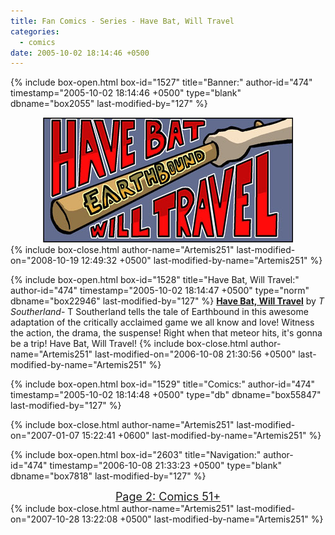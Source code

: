 ```yaml
---
title: Fan Comics - Series - Have Bat, Will Travel
categories:
  - comics
date: 2005-10-02 18:14:46 +0500
---
```

{% include box-open.html box-id="1527" title="Banner:" author-id="474" timestamp="2005-10-02 18:14:46 +0500" type="blank" dbname="box2055" last-modified-by="127" %}
<center>
<img src="/comics/series/hbwt/HBWTlogo2.jpg" />
</center>
{% include box-close.html author-name="Artemis251" last-modified-on="2008-10-19 12:49:32 +0500" last-modified-by-name="Artemis251" %}

{% include box-open.html box-id="1528" title="Have Bat, Will Travel:" author-id="474" timestamp="2005-10-02 18:14:47 +0500" type="norm" dbname="box22946" last-modified-by="127" %}
<b><u>Have Bat, Will Travel</u></b> by <i>T Southerland</i>-  T Southerland tells the tale of Earthbound in this awesome adaptation of the critically acclaimed game we all know and love!  Witness the action, the drama, the suspense!  Right when that meteor hits, it's gonna be a trip!  Have Bat, Will Travel!
{% include box-close.html author-name="Artemis251" last-modified-on="2006-10-08 21:30:56 +0500" last-modified-by-name="Artemis251" %}

{% include box-open.html box-id="1529" title="Comics:" author-id="474" timestamp="2005-10-02 18:14:48 +0500" type="db" dbname="box55847" last-modified-by="127" %}
<center><navigator search="`Content` LIKE 'Have Bat Will Travel%'" display="no" quantity="50" section="description" /><displaytor mode="twocolumnlist" /></center>
{% include box-close.html author-name="Artemis251" last-modified-on="2007-01-07 15:22:41 +0600" last-modified-by-name="Artemis251" %}

{% include box-open.html box-id="2603" title="Navigation:" author-id="474" timestamp="2006-10-08 21:33:23 +0500" type="blank" dbname="box7818" last-modified-by="127" %}
<center><a href="http://starmen.net/comics/series/hbwt/index2.php"><font size="4">Page 2: Comics 51+</font></a></center>
{% include box-close.html author-name="Artemis251" last-modified-on="2007-10-28 13:22:08 +0500" last-modified-by-name="Artemis251" %}
